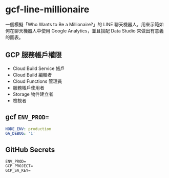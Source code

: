 # gcf-line-millionaire

一個模擬「Who Wants to Be a Millionaire?」的 LINE 聊天機器人，用來示範如何在聊天機器人中使用 Google Analytics，並且搭配 Data Studio 來做出有意義的圖表。

## GCP 服務帳戶權限

* Cloud Build Service 帳戶
* Cloud Build 編輯者
* Cloud Functions 管理員
* 服務帳戶使用者
* Storage 物件建立者
* 檢視者

## gcf `ENV_PROD=`

```yaml
NODE_ENV: production
GA_DEBUG: '1'
```

## GitHub Secrets

```
ENV_PROD=
GCP_PROJECT=
GCP_SA_KEY=
```
